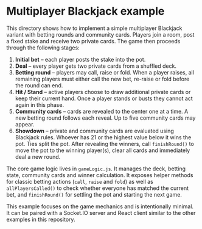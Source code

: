 # Multiplayer Blackjack example

This directory shows how to implement a simple multiplayer Blackjack variant
with betting rounds and community cards. Players join a room, post a fixed
stake and receive two private cards. The game then proceeds through the
following stages:

1. **Initial bet** – each player posts the stake into the pot.
2. **Deal** – every player gets two private cards from a shuffled deck.
3. **Betting round** – players may call, raise or fold. When a player raises, all
   remaining players must either call the new bet, re-raise or fold before the
   round can end.
4. **Hit / Stand** – active players choose to draw additional private cards or
   keep their current hand. Once a player stands or busts they cannot act
   again in this phase.
5. **Community cards** – cards are revealed to the center one at a time. A new
   betting round follows each reveal. Up to five community cards may appear.
6. **Showdown** – private and community cards are evaluated using Blackjack
   rules. Whoever has 21 or the highest value below it wins the pot. Ties split
   the pot. After revealing the winners, call `finishRound()` to move the pot to
   the winning player(s), clear all cards and immediately deal a new round.

The core game logic lives in `gameLogic.js`. It manages the deck, betting
state, community cards and winner calculation. It exposes helper methods for
classic betting actions (`call`, `raise` and `fold`) as well as `allPlayersCalled()`
to check whether everyone has matched the current bet, and `finishRound()` for
settling the pot and starting the next game.

This example focuses on the game mechanics and is intentionally minimal. It can
be paired with a Socket.IO server and React client similar to the other
examples in this repository.
